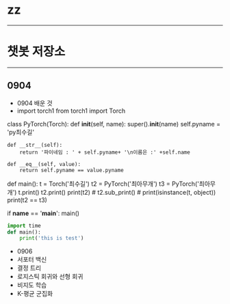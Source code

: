# zz
---

# 챗봇 저장소

---

## 0904
* 0904 배운 것
 * import torch1
from torch1 import Torch

class PyTorch(Torch):
    def __init__(self, name):
        super().__init__(name)
        self.pyname = 'py최수길'
        
    def __str__(self):
        return '파이네임 : ' + self.pyname+ '\n이름은 :' +self.name
    
    def __eq__(self, value):
        return self.pyname == value.pyname
    
def main():
    t = Torch('최수길')
    t2 = PyTorch('최아무개')
    t3 = PyTorch('최아무개')
    t.print()
    t2.print()
    print(t2)
    # t2.sub_print()
    # print(isinstance(t, object))
    print(t2 == t3)

if __name__ == '__main__':
    main()

```python
import time
def main():
    print('this is test')
```

* 0906
* 서포터 백신
* 결정 트리
* 로지스틱 회귀와 선형 회귀
* 비지도 학습
* K-평균 군집화